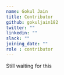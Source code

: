 ```yaml
---
name: Gokul Jain
title: Contributor
github: gokuljain182
twitter: ""
linkedin: ""
slack: ""
joining_date: ""
role : contributor
---
```


Still waiting for this
